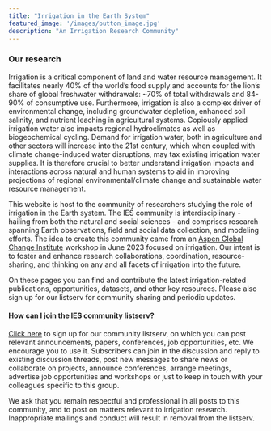 ```yaml
---
title: "Irrigation in the Earth System"
featured_image: '/images/button_image.jpg'
description: "An Irrigation Research Community"
---
```


### Our research

Irrigation is a critical component of land and water resource management. It facilitates nearly 40% of the world’s food supply and accounts for the lion’s share of global freshwater withdrawals: ~70% of total withdrawals and 84-90% of consumptive use. Furthermore, irrigation is also a complex driver of environmental change, including groundwater depletion, enhanced soil salinity, and nutrient leaching in agricultural systems. Copiously applied irrigation water also impacts regional hydroclimates as well as biogeochemical cycling. Demand for irrigation water, both in agriculture and other sectors will increase into the 21st century, which when coupled with climate change-induced water disruptions, may tax existing irrigation water supplies. It is therefore crucial to better understand irrigation impacts and interactions across natural and human systems to aid in improving projections of regional environmental/climate change and sustainable water resource management.

This website is host to the community of researchers studying the role of irrigation in the Earth system. The IES community is interdisciplinary - hailing from both the natural and social sciences - and comprises research spanning Earth observations, field and social data collection, and modeling efforts. The idea to create this community came from an [Aspen Global Change Institute](https://www.agci.org/workshops/7014x0000002IxWAAU/irrigation-in-the-earth-system-priorities-for-data-modeling-and-cross-disciplinary-research) workshop in June 2023 focused on irrigation. Our intent is to foster and enhance research collaborations, coordination, resource-sharing, and thinking on any and all facets of irrigation into the future. 

On these pages you can find and contribute the latest irrigation-related publications, opportunities, datasets, and other key resources. Please also sign up for our listserv for community sharing and periodic updates.

#### How can I join the IES community listserv?
[Click here](https://groups.google.com/g/irrigation-research) to sign up for our community listserv, on which you can post relevant announcements, papers, conferences, job opportunities, etc. We encourage you to use it. Subscribers can join in the discussion and reply to existing discussion threads, post new messages to share news or collaborate on projects, announce conferences, arrange meetings, advertise job opportunities and workshops or just to keep in touch with your colleagues specific to this group. 

We ask that you remain respectful and professional in all posts to this community, and to post on matters relevant to irrigation research. Inappropriate mailings and conduct will result in removal from the listserv.
